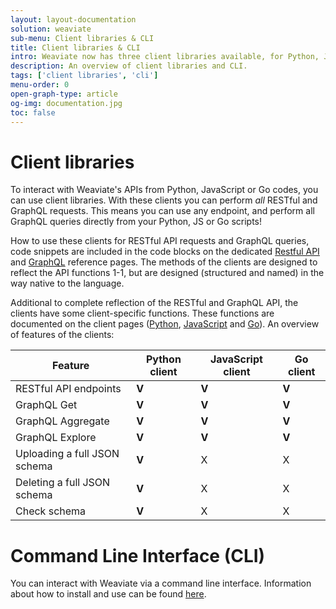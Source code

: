 ```yaml
---
layout: layout-documentation
solution: weaviate
sub-menu: Client libraries & CLI
title: Client libraries & CLI
intro: Weaviate now has three client libraries available, for Python, JavaScript and Go. Additionally, you can interact with Weaviate via a command line interface (CLI).
description: An overview of client libraries and CLI.
tags: ['client libraries', 'cli']
menu-order: 0
open-graph-type: article
og-img: documentation.jpg
toc: false
---
```


# Client libraries
To interact with Weaviate's APIs from Python, JavaScript or Go codes, you can use client libraries. With these clients you can perform *all* RESTful and GraphQL requests. This means you can use any endpoint, and perform all GraphQL queries directly from your Python, JS or Go scripts!

How to use these clients for RESTful API requests and GraphQL queries, code snippets are included in the code blocks on the dedicated [Restful API](../restful-api-references/index.html) and [GraphQL](../graphql-references/index.html) reference pages. The methods of the clients are designed to reflect the API functions 1-1, but are designed (structured and named) in the way native to the language.

Additional to complete reflection of the RESTful and GraphQL API, the clients have some client-specific functions. These functions are documented on the client pages ([Python](./python.html), [JavaScript](./javascript.html) and [Go](./go.html)). An overview of features of the clients: 

| Feature  | Python client | JavaScript client | Go client | 
| --- | --- | --- | --- |
| RESTful API endpoints | **V** | **V** | **V** |
| GraphQL Get | **V** | **V** | **V** |
| GraphQL Aggregate | **V** | **V** | **V** |
| GraphQL Explore | **V** | **V** | **V** |
| Uploading a full JSON schema | **V** | X | X |
| Deleting a full JSON schema | **V** | X | X |
| Check schema | **V** | X | X |

# Command Line Interface (CLI)
You can interact with Weaviate via a command line interface. Information about how to install and use can be found [here](./cli.html).